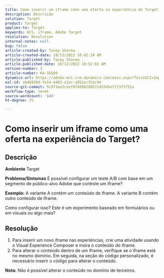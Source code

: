```yaml
---
title: Como inserir um iframe como uma oferta na experiência do Target?
description: Descrição
solution: Target
product: Target
applies-to: Target
keywords: KCS, iframe, Adobe Target
resolution: Resolution
internal-notes: null
bug: false
article-created-by: Tanay Sharma .
article-created-date: 10/12/2022 10:42:34 AM
article-published-by: Tanay Sharma .
article-published-date: 10/12/2022 10:52:02 AM
version-number: 3
article-number: KA-16589
dynamics-url: https://adobe-ent.crm.dynamics.com/main.aspx?forceUCI=1&pagetype=entityrecord&etn=knowledgearticle&id=a3521d94-1a4a-ed11-bba2-0022480868ff
exl-id: ab4b929d-fe14-4483-a1ac-a952ec7b2c9e
source-git-commit: 9c971ee2ceef8f48902d857145545ef173f3752a
workflow-type: tm+mt
source-wordcount: '143'
ht-degree: 2%

---
```


# Como inserir um iframe como uma oferta na experiência do Target?

## Descrição

<b>Ambiente</b>
Target


<b>Problema/Sintomas</b>
É possível configurar um teste A/B com base em um segmento de público-alvo Adobe que controle um iframe?



<b>Exemplo:</b> A variante A contém um conteúdo de iframe. A variante B contém outro conteúdo de iframe.

Como configurar isso? Este é um experimento baseado em formulários ou em visuais ou algo mais?


## Resolução




1. Para inserir um novo iframe nas experiências, crie uma atividade usando o Visual Experience Composer e insira o conteúdo do iframe.
2. Para alterar o conteúdo dentro de um iframe, verifique se o iframe está no mesmo domínio. Em seguida, na seção do código personalizado, é necessário inserir o código para alterar o conteúdo.




<b>Nota:</b> Não é possível alterar o conteúdo no domínio de terceiros.
